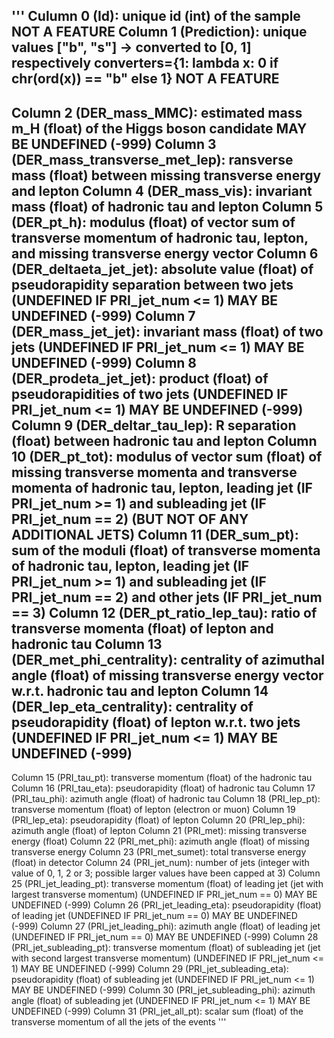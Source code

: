 '''
Culumn 0 (Id): unique id (int) of the sample
    NOT A FEATURE
Column 1 (Prediction): unique values ["b", "s"] -> converted to [0, 1] respectively
    converters={1: lambda x: 0 if chr(ord(x)) == "b" else 1}
    NOT A FEATURE
------------------------------------------------------------------------------------------------------------------
Column 2 (DER_mass_MMC): estimated mass m_H (float) of the Higgs boson candidate
    MAY BE UNDEFINED (-999)
Column 3 (DER_mass_transverse_met_lep): ransverse mass (float) between missing transverse energy and lepton
Column 4 (DER_mass_vis): invariant mass (float) of hadronic tau and lepton
Column 5 (DER_pt_h): modulus (float) of vector sum of transverse momentum of hadronic tau, lepton, and missing
    transverse energy vector
Column 6 (DER_deltaeta_jet_jet): absolute value (float) of pseudorapidity separation between two jets
    (UNDEFINED IF PRI_jet_num <= 1)
    MAY BE UNDEFINED (-999)
Column 7 (DER_mass_jet_jet): invariant mass (float) of two jets
    (UNDEFINED IF PRI_jet_num <= 1)
    MAY BE UNDEFINED (-999)
Column 8 (DER_prodeta_jet_jet): product (float) of pseudorapidities of two jets
    (UNDEFINED IF PRI_jet_num <= 1)
    MAY BE UNDEFINED (-999)
Column 9 (DER_deltar_tau_lep): R separation (float) between hadronic tau and lepton
Column 10 (DER_pt_tot): modulus of vector sum (float) of missing transverse momenta and transverse momenta of
    hadronic tau, lepton, leading jet (IF PRI_jet_num >= 1) and subleading jet (IF PRI_jet_num == 2)
    (BUT NOT OF ANY ADDITIONAL JETS)
Column 11 (DER_sum_pt): sum of the moduli (float) of transverse momenta of hadronic tau, lepton, leading jet
    (IF PRI_jet_num >= 1) and subleading jet (IF PRI_jet_num == 2) and other jets (IF PRI_jet_num == 3)
Column 12 (DER_pt_ratio_lep_tau): ratio of transverse momenta (float) of lepton and hadronic tau
Column 13 (DER_met_phi_centrality): centrality of azimuthal angle (float) of missing transverse energy vector w.r.t.
    hadronic tau and lepton
Column 14 (DER_lep_eta_centrality): centrality of pseudorapidity (float) of lepton w.r.t. two jets
    (UNDEFINED IF PRI_jet_num <= 1)
    MAY BE UNDEFINED (-999)
------------------------------------------------------------------------------------------------------------------
Column 15 (PRI_tau_pt): transverse momentum (float) of the hadronic tau
Column 16 (PRI_tau_eta): pseudorapidity (float) of hadronic tau
Column 17 (PRI_tau_phi): azimuth angle (float) of hadronic tau
Column 18 (PRI_lep_pt): transverse momentum (float) of lepton (electron or muon)
Column 19 (PRI_lep_eta): pseudorapidity (float) of lepton
Column 20 (PRI_lep_phi): azimuth angle (float) of lepton
Column 21 (PRI_met): missing transverse energy (float)
Column 22 (PRI_met_phi): azimuth angle (float) of missing transverse energy
Column 23 (PRI_met_sumet): total transverse energy (float) in detector
Column 24 (PRI_jet_num): number of jets (integer with value of 0, 1, 2 or 3; possible larger values have been
    capped at 3)
Column 25 (PRI_jet_leading_pt): transverse momentum (float) of leading jet (jet with largest transverse momentum)
    (UNDEFINED IF PRI_jet_num == 0)
    MAY BE UNDEFINED (-999)
Column 26 (PRI_jet_leading_eta): pseudorapidity (float) of leading jet
    (UNDEFINED IF PRI_jet_num == 0)
    MAY BE UNDEFINED (-999)
Column 27 (PRI_jet_leading_phi): azimuth angle (float) of leading jet
    (UNDEFINED IF PRI_jet_num == 0)
    MAY BE UNDEFINED (-999)
Column 28 (PRI_jet_subleading_pt): transverse momentum (float) of subleading jet (jet with second largest transverse momentum)
    (UNDEFINED IF PRI_jet_num <= 1)
    MAY BE UNDEFINED (-999)
Column 29 (PRI_jet_subleading_eta): pseudorapidity (float) of subleading jet
    (UNDEFINED IF PRI_jet_num <= 1)
    MAY BE UNDEFINED (-999)
Column 30 (PRI_jet_subleading_phi): azimuth angle (float) of subleading jet
    (UNDEFINED IF PRI_jet_num <= 1)
    MAY BE UNDEFINED (-999)
Column 31 (PRI_jet_all_pt): scalar sum (float) of the transverse momentum of all the jets of the events
'''
